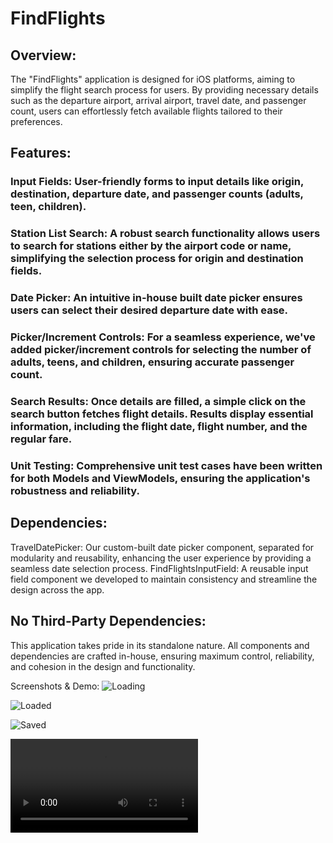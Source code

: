 # FindFlights

## Overview:
The "FindFlights" application is designed for iOS platforms, aiming to simplify the flight search process for users. By providing necessary details such as the departure airport, arrival airport, travel date, and passenger count, users can effortlessly fetch available flights tailored to their preferences.

## Features:
### Input Fields: User-friendly forms to input details like origin, destination, departure date, and passenger counts (adults, teen, children).

### Station List Search: A robust search functionality allows users to search for stations either by the airport code or name, simplifying the selection process for origin and destination fields.

### Date Picker: An intuitive in-house built date picker ensures users can select their desired departure date with ease.

### Picker/Increment Controls: For a seamless experience, we've added picker/increment controls for selecting the number of adults, teens, and children, ensuring accurate passenger count.

### Search Results: Once details are filled, a simple click on the search button fetches flight details. Results display essential information, including the flight date, flight number, and the regular fare.

### Unit Testing: Comprehensive unit test cases have been written for both Models and ViewModels, ensuring the application's robustness and reliability.

## Dependencies:
TravelDatePicker: Our custom-built date picker component, separated for modularity and reusability, enhancing the user experience by providing a seamless date selection process.
FindFlightsInputField: A reusable input field component we developed to maintain consistency and streamline the design across the app.

## No Third-Party Dependencies:
This application takes pride in its standalone nature. All components and dependencies are crafted in-house, ensuring maximum control, reliability, and cohesion in the design and functionality.

Screenshots & Demo:
![Loading](https://github.com/rahulvatakara/FindFlights/blob/main/Screens/screen1.png)

![Loaded](https://github.com/rahulvatakara/FindFlights/blob/main/Screens/screen2.png)

![Saved](https://github.com/rahulvatakara/FindFlights/blob/main/Screens/screen2.png)

![Recording](https://github.com/rahulvatakara/FindFlights/blob/main/Screens/recording.mp4)




